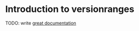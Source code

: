 # Introduction to versionranges

TODO: write [great documentation](http://jacobian.org/writing/what-to-write/)
